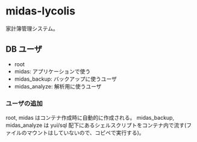 # midas-lycolis

家計簿管理システム。

## DB ユーザ

* root
* midas: アプリケーションで使う
* midas_backup: バックアップに使うユーザ
* midas_analyze: 解析用に使うユーザ

### ユーザの追加

root, midas はコンテナ作成時に自動的に作成される。
midas_backup, midas_analyze は yui/sql 配下にあるシェルスクリプトをコンテナ内で流す(ファイルのマウントはしていないので、コピペで実行する)。

